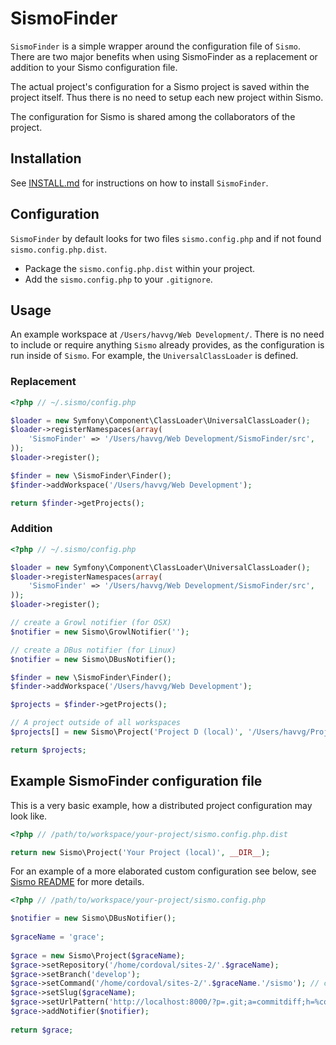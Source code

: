 # SismoFinder

``SismoFinder`` is a simple wrapper around the configuration file of ``Sismo``.
There are two major benefits when using SismoFinder as a replacement or addition to your Sismo configuration file.

The actual project's configuration for a Sismo project is saved within the project itself.
Thus there is no need to setup each new project within Sismo.

The configuration for Sismo is shared among the collaborators of the project.

## Installation

See [INSTALL.md](INSTALL.md) for instructions on how to install `SismoFinder`.

## Configuration

`SismoFinder` by default looks for two files `sismo.config.php` and if not found `sismo.config.php.dist`.

* Package the `sismo.config.php.dist` within your project.
* Add the `sismo.config.php` to your `.gitignore`.

## Usage

An example workspace at `/Users/havvg/Web Development/`.
There is no need to include or require anything `Sismo` already provides, as the configuration is run inside of `Sismo`.
For example, the `UniversalClassLoader` is defined.

### Replacement

```php
<?php // ~/.sismo/config.php

$loader = new Symfony\Component\ClassLoader\UniversalClassLoader();
$loader->registerNamespaces(array(
    'SismoFinder' => '/Users/havvg/Web Development/SismoFinder/src',
));
$loader->register();

$finder = new \SismoFinder\Finder();
$finder->addWorkspace('/Users/havvg/Web Development');

return $finder->getProjects();
```

### Addition

```php
<?php // ~/.sismo/config.php

$loader = new Symfony\Component\ClassLoader\UniversalClassLoader();
$loader->registerNamespaces(array(
    'SismoFinder' => '/Users/havvg/Web Development/SismoFinder/src',
));
$loader->register();

// create a Growl notifier (for OSX)
$notifier = new Sismo\GrowlNotifier('');

// create a DBus notifier (for Linux)
$notifier = new Sismo\DBusNotifier();

$finder = new \SismoFinder\Finder();
$finder->addWorkspace('/Users/havvg/Web Development');

$projects = $finder->getProjects();

// A project outside of all workspaces
$projects[] = new Sismo\Project('Project D (local)', '/Users/havvg/Project D/', $notifier);

return $projects;
```

## Example SismoFinder configuration file

This is a very basic example, how a distributed project configuration may look like.

```php
<?php // /path/to/workspace/your-project/sismo.config.php.dist

return new Sismo\Project('Your Project (local)', __DIR__);
```

For an example of a more elaborated custom configuration see below,
see [Sismo README](https://github.com/fabpot/Sismo/blob/master/README.rst) for more details.

```php
<?php // /path/to/workspace/your-project/sismo.config.php

$notifier = new Sismo\DBusNotifier();
 
$graceName = 'grace';
 
$grace = new Sismo\Project($graceName);
$grace->setRepository('/home/cordoval/sites-2/'.$graceName);
$grace->setBranch('develop');
$grace->setCommand('/home/cordoval/sites-2/'.$graceName.'/sismo'); // custom command script
$grace->setSlug($graceName);
$grace->setUrlPattern('http://localhost:8000/?p=.git;a=commitdiff;h=%commit%'); // for git instaweb
$grace->addNotifier($notifier);
 
return $grace;
```
